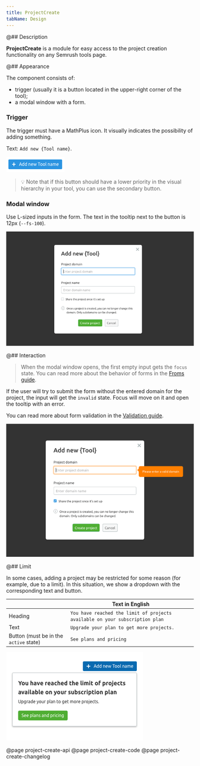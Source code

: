 ```yaml
---
title: ProjectCreate
tabName: Design
---
```


@## Description

**ProjectCreate** is a module for easy access to the project creation functionality on any Semrush tools page.

@## Appearance

The component consists of:

- trigger (usually it is a button located in the upper-right corner of the tool);
- a modal window with a form.

### Trigger

The trigger must have a MathPlus icon. It visually indicates the possibility of adding something.

Text: `Add new {Tool name}`.

![ProjectCreate trigger example](static/projectCreate-trigger.png)

> 💡 Note that if this button should have a lower priority in the visual hierarchy in your tool, you can use the secondary button.

### Modal window

Use L-sized inputs in the form. The text in the tooltip next to the button is 12px (`--fs-100`).

![ProjectCreate default modal](static/default.png)

@## Interaction

> When the modal window opens, the first empty input gets the `focus` state. You can read more about the behavior of forms in the [Froms guide](/components/form/).

If the user will try to submit the form without the entered domain for the project, the input will get the `invalid` state. Focus will move on it and open the tooltip with an error.

You can read more about form validation in the [Validation guide](/patterns/validation-form/).

![ProjectCreate modal with invalid inputs](static/invalid.png)

@## Limit

In some cases, adding a project may be restricted for some reason (for example, due to a limit). In this situation, we show a dropdown with the corresponding text and button.

|                                        | Text in English                                                              |
| -------------------------------------- | ---------------------------------------------------------------------------- |
| Heading                                | `You have reached the limit of projects available on your subscription plan` |
| Text                                   | `Upgrade your plan to get more projects.`                                    |
| Button (must be in the `active` state) | `See plans and pricing`                                                      |

![ProjectCreate with limit dropdown](static/limit.png)

@page project-create-api
@page project-create-code
@page project-create-changelog
